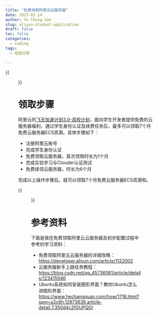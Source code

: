 ```yaml
---
title: "免费领取阿里云云服务器"
date: 2023-02-14
author: Yu Ching San
slug: aliyun-student-application
draft: false
toc: false
categories:
  - coding
tags:
  - 经验分享

---
```


{{<figure src="https://zhgyqc.oss-cn-hangzhou.aliyuncs.com/stu_of_aliyun_01.png" width="800">}}

# 领取步骤

阿里云的[飞天加速计划3.0-高校计划](https://developer.aliyun.com/plan/student)，面向学生开发者提供免费的云服务器福利，通过学生身份认证及续费任务后，最多可以领取7个月免费云服务器ECS资源。具体步骤如下：

- 注册阿里云账号
- 完成学生身份认证
- 免费领取云服务器，首次领用时长为1个月
- 完成实验学习与Clouder认证测试
- 免费续领云服务器，时长为6个月

完成以上操作步骤后，就可以领取7个月免费云服务器ECS资源啦。

{{<figure src="https://zhgyqc.oss-cn-hangzhou.aliyuncs.com/stu_of_aliyun _02.png" width="500">}}

# 参考资料

下面是我在免费领取阿里云云服务器及初步配置过程中参考的学习资料：

- 免费领取阿里云云服务器的详细攻略：https://developer.aliyun.com/article/1122002
- 云服务器新手上路任务教程：https://blog.csdn.net/qq_45736061/article/details/123415046
- Ubuntu系统如何安装图形界面？教你Ubuntu怎么进图形界面：https://www.hechangquan.com/how/1718.html?spm=a2c6h.12873639.article-detail.7.350d4c2fGUPQGl

